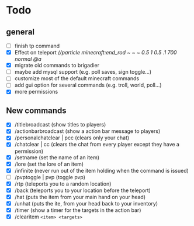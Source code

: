 # Todo
## general

 - [ ] finish tp command
 - [x] Effect on teleport *(/particle minecraft:end_rod ~ ~ ~ 0.5 1 0.5 .1 700 normal @a*
 - [x] migrate old commands to brigadier
 - [ ] maybe add mysql support (e.g. poll saves, sign toggle...)
 - [ ] customize most of the default minecraft commands
 - [ ] add gui option for several commands (e.g. troll, world, poll...)
 - [x] more permissions
 
 ## New commands
 
 - [x] /titlebroadcast (show titles to players)
 - [x] /actionbarbroadcast (show a action bar message to players)
 - [x] /personalchatclear | pcc (clears only your chat)
 - [x] /chatclear | cc (clears the chat from every player except they have a permission)
 - [x] /setname (set the name of an item)
 - [x] /lore (set the lore of an item)
 - [x] /infinite (never run out of the item holding when the command is issued)
 - [ ] /pvptoggle | pvp (toggle pvp)
 - [x] /rtp (teleports you to a random location)
 - [x] /back (teleports you to your location before the teleport)
 - [x] /hat (puts the item from your main hand on your head)
 - [x] /unhat (puts the ite, from your head back to your inventory)
 - [x] /timer (show a timer for the targets in the action bar)
 - [x] /clearitem `<item> <targets>`
